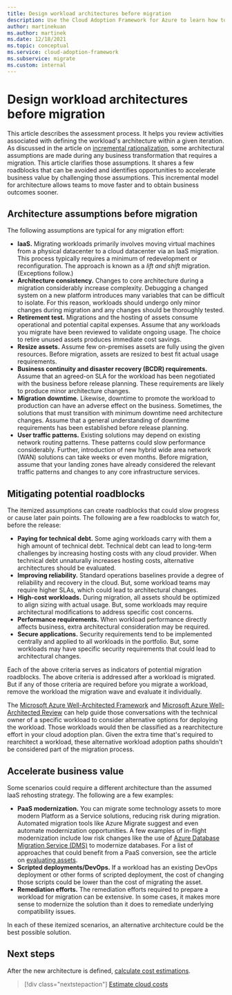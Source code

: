 ```yaml
---
title: Design workload architectures before migration
description: Use the Cloud Adoption Framework for Azure to learn how to define the new architecture before cloud migration begins.
author: martinekuan
ms.author: martinek
ms.date: 12/18/2021
ms.topic: conceptual
ms.service: cloud-adoption-framework
ms.subservice: migrate
ms.custom: internal
---
```


# Design workload architectures before migration

This article describes the assessment process. It helps you review activities associated with defining the workload's architecture within a given iteration. As discussed in the article on [incremental rationalization](../../../digital-estate/rationalize.md), some architectural assumptions are made during any business transformation that requires a migration. This article clarifies those assumptions. It shares a few roadblocks that can be avoided and identifies opportunities to accelerate business value by challenging those assumptions. This incremental model for architecture allows teams to move faster and to obtain business outcomes sooner.

## Architecture assumptions before migration

The following assumptions are typical for any migration effort:

- **IaaS.** Migrating workloads primarily involves moving virtual machines from a physical datacenter to a cloud datacenter via an IaaS migration. This process typically requires a minimum of redevelopment or reconfiguration. The approach is known as a *lift and shift* migration. (Exceptions follow.)
- **Architecture consistency.** Changes to core architecture during a migration considerably increase complexity. Debugging a changed system on a new platform introduces many variables that can be difficult to isolate. For this reason, workloads should undergo only minor changes during migration and any changes should be thoroughly tested.
- **Retirement test.** Migrations and the hosting of assets consume operational and potential capital expenses. Assume that any workloads you migrate have been reviewed to validate ongoing usage. The choice to retire unused assets produces immediate cost savings.
- **Resize assets.** Assume few on-premises assets are fully using the given resources. Before migration, assets are resized to best fit actual usage requirements.
- **Business continuity and disaster recovery (BCDR) requirements.** Assume that an agreed-on SLA for the workload has been negotiated with the business before release planning. These requirements are likely to produce minor architecture changes.
- **Migration downtime.** Likewise, downtime to promote the workload to production can have an adverse effect on the business. Sometimes, the solutions that must transition with minimum downtime need architecture changes. Assume that a general understanding of downtime requirements has been established before release planning.
- **User traffic patterns.** Existing solutions may depend on existing network routing patterns. These patterns could slow performance considerably. Further, introduction of new hybrid wide area network (WAN) solutions can take weeks or even months. Before migration, assume that your landing zones have already considered the relevant traffic patterns and changes to any core infrastructure services.

## Mitigating potential roadblocks

The itemized assumptions can create roadblocks that could slow progress or cause later pain points. The following are a few roadblocks to watch for, before the release:

- **Paying for technical debt.** Some aging workloads carry with them a high amount of technical debt. Technical debt can lead to long-term challenges by increasing hosting costs with any cloud provider. When technical debt unnaturally increases hosting costs, alternative architectures should be evaluated.
- **Improving reliability.** Standard operations baselines provide a degree of reliability and recovery in the cloud. But, some workload teams may require higher SLAs, which could lead to architectural changes.
- **High-cost workloads.**  During migration, all assets should be optimized to align sizing with actual usage. But, some workloads may require architectural modifications to address specific cost concerns.
- **Performance requirements.** When workload performance directly affects business, extra architectural consideration may be required.
- **Secure applications.** Security requirements tend to be implemented centrally and applied to all workloads in the portfolio. But, some workloads may have specific security requirements that could lead to architectural changes.

Each of the above criteria serves as indicators of potential migration roadblocks. The above criteria is addressed after a workload is migrated. But if any of those criteria are required before you migrate a workload, remove the workload the migration wave and evaluate it individually.

The [Microsoft Azure Well-Architected Framework](/azure/architecture/framework/) and [Microsoft Azure Well-Architected Review](/assessments/?id=azure-architecture-review) can help guide those conversations with the technical owner of a specific workload to consider alternative options for deploying the workload. Those workloads would then be classified as a rearchitecture effort in your cloud adoption plan. Given the extra time that's required to rearchitect a workload, these alternative workload adoption paths shouldn't be considered part of the migration process.

## Accelerate business value

Some scenarios could require a different architecture than the assumed IaaS rehosting strategy. The following are a few examples:

- **PaaS modernization.** You can migrate some technology assets to more modern Platform as a Service solutions, reducing risk during migration. Automated migration tools like Azure Migrate suggest and even automate modernization opportunities. A few examples of in-flight modernization include low risk changes like the use of [Azure Database Migration Service (DMS)](/azure/dms/dms-overview) to modernize databases. For a list of approaches that could benefit from a PaaS conversion, see the article on [evaluating assets](./evaluate.md).
- **Scripted deployments/DevOps.** If a workload has an existing DevOps deployment or other forms of scripted deployment, the cost of changing those scripts could be lower than the cost of migrating the asset.
- **Remediation efforts.** The remediation efforts required to prepare a workload for migration can be extensive. In some cases, it makes more sense to modernize the solution than it does to remediate underlying compatibility issues.

In each of these itemized scenarios, an alternative architecture could be the best possible solution.

## Next steps

After the new architecture is defined, [calculate cost estimations](./estimate.md).

> [!div class="nextstepaction"]
> [Estimate cloud costs](./estimate.md)
